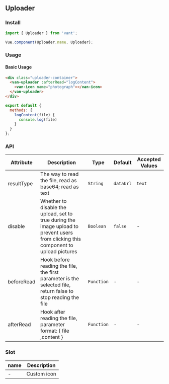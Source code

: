 ## Uploader

### Install
``` javascript
import { Uploader } from 'vant';

Vue.component(Uploader.name, Uploader);
```

### Usage

#### Basic Usage

```html
<div class="uploader-container">
  <van-uploader :afterRead="logContent">
    <van-icon name="photograph"></van-icon>
  </van-uploader>
</div>
```

```javascript
export default {
  methods: {
    logContent(file) {
      console.log(file)
    }
  }
};
```

### API

| Attribute | Description | Type | Default | Accepted Values |
|-----------|-----------|-----------|-------------|-------------|
| resultType | The way to read the file, read as base64; read as text | `String` | `dataUrl` | `text` |
| disable | Whether to disable the upload, set to true during the image upload to prevent users from clicking this component to upload pictures | `Boolean` | `false` | - |
| beforeRead | Hook before reading the file, the first parameter is the selected file, return false to stop reading the file | `Function` | - | - |
| afterRead | Hook after reading the file, parameter format: { file ,content } | `Function` | - | - |

### Slot

| name | Description |
|-----------|-----------|
| - | Custom icon |
